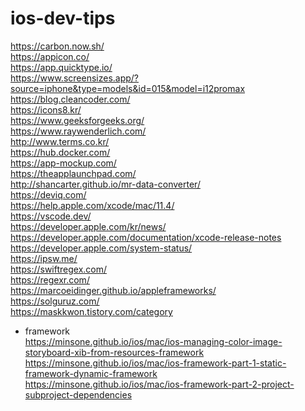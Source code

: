 # ios-dev-tips
https://carbon.now.sh/ <br>
https://appicon.co/ <br>
https://app.quicktype.io/ <br>
https://www.screensizes.app/?source=iphone&type=models&id=015&model=i12promax <br>
https://blog.cleancoder.com/ <br>
https://icons8.kr/ <br>
https://www.geeksforgeeks.org/ <br>
https://www.raywenderlich.com/ <br>
http://www.terms.co.kr/ <br>
https://hub.docker.com/ <br>
https://app-mockup.com/ <br>
https://theapplaunchpad.com/ <br>
http://shancarter.github.io/mr-data-converter/ <br>
https://deviq.com/ <br>
https://help.apple.com/xcode/mac/11.4/ <br>
https://vscode.dev/ <br>
https://developer.apple.com/kr/news/ <br>
https://developer.apple.com/documentation/xcode-release-notes <br>
https://developer.apple.com/system-status/ <br>
https://ipsw.me/ <br>
https://swiftregex.com/<br>
https://regexr.com/<br>
https://marcoeidinger.github.io/appleframeworks/<br>
https://solguruz.com/<br>
https://maskkwon.tistory.com/category<br>

- framework <br>
https://minsone.github.io/ios/mac/ios-managing-color-image-storyboard-xib-from-resources-framework <br>
https://minsone.github.io/ios/mac/ios-framework-part-1-static-framework-dynamic-framework <br>
https://minsone.github.io/ios/mac/ios-framework-part-2-project-subproject-dependencies <br>
